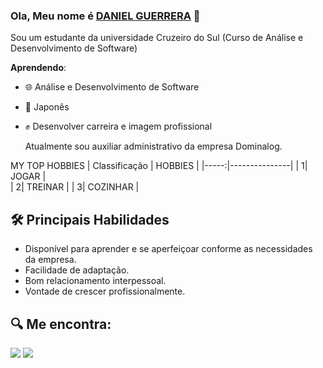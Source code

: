 ### Ola, Meu nome é [DANIEL GUERRERA](https://www.linkedin.com/in/daniel-guerrera-neves-dos-santos-0a6b59359/) 🙏

Sou um estudante da universidade Cruzeiro do Sul (Curso de Análise e Desenvolvimento de Software)

**Aprendendo**:
- 🌐 Análise e Desenvolvimento de Software
- 🎌 Japonês
- ✊ Desenvolver carreira e imagem profissional


  Atualmente sou auxiliar administrativo da empresa Dominalog.


 MY TOP HOBBIES
| Classificação | HOBBIES | 
|-----:|---------------| 
| 1| JOGAR |   
| 2| TREINAR | 
| 3| COZINHAR |






## 🛠️ Principais Habilidades

- Disponível para aprender e se aperfeiçoar conforme as necessidades da empresa.
- Facilidade de adaptação.
- Bom relacionamento interpessoal.
- Vontade de crescer profissionalmente.


##  🔍 Me encontra:

[<img src="https://img.shields.io/badge/linkedin-%2312100E.svg?&style=for-the-badge&logo=linkedin&logoColor=white&color=purple">](https://www.linkedin.com/in/daniel-guerrera-neves-dos-santos-0a6b59359/)
[<img src="https://img.shields.io/badge/instagram-%2312100E.svg?&style=for-the-badge&logo=instagram&logoColor=white&color=purple">](https://www.instagram.com/odanielguerrera/?next=%2F)
